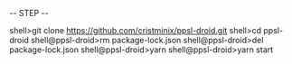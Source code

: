 -- STEP --


shell>git clone https://github.com/cristminix/ppsl-droid.git
shell>cd ppsl-droid
shell@ppsl-droid>rm package-lock.json
shell@ppsl-droid>del package-lock.json
shell@ppsl-droid>yarn
shell@ppsl-droid>yarn start